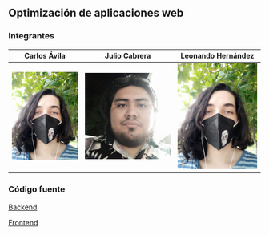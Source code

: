 ## Optimización de aplicaciones web

### Integrantes

| Carlos Ávila | Julio Cabrera | Leonando Hernández |
| :-------------: | :-------------: | :-------------: |
| ![](./.github/docs/images/leo.jpeg) | ![](./.github/docs/images/julio.jpeg) | ![](./.github/docs/images/leo.jpeg) |

### Código fuente

[Backend]()

[Frontend]()
